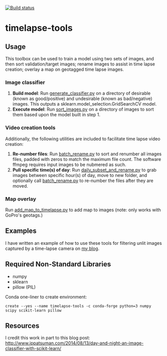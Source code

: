 [![Build status](https://travis-ci.org/stevefoga/image-classifier.svg?master)](https://travis-ci.org/stevefoga)
# timelapse-tools

## Usage
This toolbox can be used to train a model using two sets of images, and then sort validation/target images; rename images to assist in time lapse creation; overlay a map on geotagged time lapse images. 

### Image classifier
1) **Build model**: Run [generate_classifier.py](./generate_classifier.py) on a directory of desirable (known as good/positive) and undesirable (known as bad/negative) images. This outputs a sklearn.model_selection.GridSearchCV model.
2) **Execute model**: Run [sort_images.py](./sort_images.py) on a directory of images to sort them based upon the model built in step 1.

### Video creation tools
Additionally, the following utilities are included to facilitate time lapse video creation:

1) **Re-number files**: Run [batch_rename.py](utils/batch_rename.py) to sort and renumber all images files, padded with zeros to match the maximum file count. The software ffmpeg requires input images to be nubmered as such.
2) **Pull specific time(s) of day**: Run [daily_subset_and_rename.py](utils/daily_subset_and_rename.py) to grab images between specific hour(s) of day, move to new folder, and optionally call [batch_rename.py](utils/batch_rename.py) to re-number the files after they are moved.

### Map overlay
Run [add_map_to_timelapse.py](add_map_to_timelapse.py) to add map to images (note: only works with GoPro's geotags.)

## Examples
I have written an example of how to use these tools for filtering unlit images captured by a time-lapse camera on [my blog](https://stevefoga.wordpress.com/).

## Required Non-Standard Libraries
- numpy
- sklearn
- pillow (PIL)

Conda one-liner to create environment:
```
create --yes --name timelapse-tools -c conda-forge python=3 numpy scipy scikit-learn pillow
```  

## Resources
I credit this work in part to this blog post: http://www.ippatsuman.com/2014/08/13/day-and-night-an-image-classifier-with-scikit-learn/
